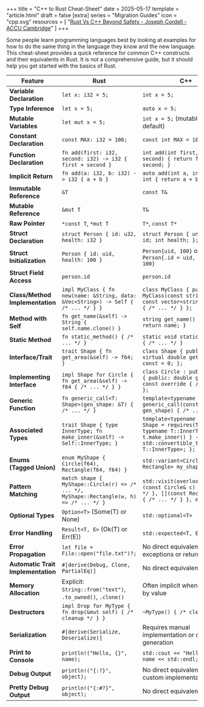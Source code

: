 +++
title = "C++ to Rust Cheat-Sheet"
date = 2025-05-17
template = "article.html"
draft = false
[extra]
series = "Migration Guides"
icon = "cpp.svg"
resources = [
    "[Rust Vs C++ Beyond Safety - Joseph Cordell - ACCU Cambridge](https://www.youtube.com/watch?v=IvPP5U2wzlE)"
]
+++

Some people learn programming languages best by looking at examples for how to do the same thing in the language they know and the new language.
This cheat-sheet provides a quick reference for common C++ constructs and their equivalents in Rust.
It is not a comprehensive guide, but it should help you get started with the basics of Rust.


| Feature                            | Rust                                                                                         | C++                                                                                                                                                    |
| ---------------------------------- | -------------------------------------------------------------------------------------------- | ------------------------------------------------------------------------------------------------------------------------------------------------------ |
| **Variable Declaration**           | `let x: i32 = 5;`                                                                            | `int x = 5;`                                                                                                                                           |
| **Type Inference**                 | `let x = 5;`                                                                                 | `auto x = 5;`                                                                                                                                          |
| **Mutable Variables**              | `let mut x = 5;`                                                                             | `int x = 5;` (mutable by default)                                                                                                                      |
| **Constant Declaration**           | `const MAX: i32 = 100;`                                                                      | `const int MAX = 100;`                                                                                                                                 |
| **Function Declaration**           | `fn add(first: i32, second: i32) -> i32 { first + second }`                                  | `int add(int first, int second) { return first + second; }`                                                                                            |
| **Implicit Return**                | `fn add(a: i32, b: i32) -> i32 { a + b }`                                                    | `auto add(int a, int b) -> int { return a + b; }`                                                                                                      |
| **Immutable Reference**            | `&T`                                                                                         | `const T&`                                                                                                                                             |
| **Mutable Reference**              | `&mut T`                                                                                     | `T&`                                                                                                                                                   |
| **Raw Pointer**                    | `*const T`, `*mut T`                                                                         | `T*`, `const T*`                                                                                                                                       |
| **Struct Declaration**             | ```struct Person { id: u32, health: i32 }```                                                 | ```struct Person { unsigned int id; int health; };```                                                                                                  |
| **Struct Initialization**          | `Person { id: uid, health: 100 }`                                                            | `Person{uid, 100}` or `Person{.id = uid, .health = 100}`                                                                                               |
| **Struct Field Access**            | `person.id`                                                                                  | `person.id`                                                                                                                                            |
| **Class/Method Implementation**    | ```impl MyClass { fn new(name: &String, data: &Vec<String>) -> Self { /* ... */ } }```       | ```class MyClass { public: MyClass(const string& name, const vector<string>& data) { /* ... */ } };```                                                 |
| **Method with Self**               | ```fn get_name(&self) -> String { self.name.clone() }```                                     | ```string get_name() const { return name; }```                                                                                                         |
| **Static Method**                  | ```fn static_method() { /* ... */ }```                                                       | ```static void static_method() { /* ... */ }```                                                                                                        |
| **Interface/Trait**                | ```trait Shape { fn get_area(&self) -> f64; }```                                             | ```class Shape { public: virtual double get_area() const = 0; };```                                                                                    |
| **Implementing Interface**         | ```impl Shape for Circle { fn get_area(&self) -> f64 { /* ... */ } }```                      | ```class Circle : public Shape { public: double get_area() const override { /* ... */ } };```                                                          |
| **Generic Function**               | ```fn generic_call<T: Shape>(gen_shape: &T) { /* ... */ }```                                 | ```template<typename T> void generic_call(const T& gen_shape) { /* ... */ }```                                                                         |
| **Associated Types**               | ```trait Shape { type InnerType; fn make_inner(&self) -> Self::InnerType; }```               | ```template<typename T> concept Shape = requires(T t) { typename T::InnerType; { t.make_inner() } -> std::convertible_to<typename T::InnerType>; };``` |
| **Enums (Tagged Union)**           | ```enum MyShape { Circle(f64), Rectangle(f64, f64) }```                                      | ```std::variant<Circle, Rectangle> my_shape;```                                                                                                        |
| **Pattern Matching**               | ```match shape { MyShape::Circle(r) => /* ... */, MyShape::Rectangle(w, h) => /* ... */ }``` | ```std::visit(overloaded { [](const Circle& c) { /* ... */ }, [](const Rectangle& r) { /* ... */ } }, my_shape);```                                    |
| **Optional Types**                 | `Option<T>` (Some(T) or None)                                                                | `std::optional<T>`                                                                                                                                     |
| **Error Handling**                 | `Result<T, E>` (Ok(T) or Err(E))                                                             | `std::expected<T, E>` (C++23)                                                                                                                          |
| **Error Propagation**              | `let file = File::open("file.txt")?;`                                                        | No direct equivalent; uses exceptions or return codes                                                                                                  |
| **Automatic Trait Implementation** | `#[derive(Debug, Clone, PartialEq)]`                                                         | No direct equivalent                                                                                                                                   |
| **Memory Allocation**              | Explicit: `String::from("text")`, `.to_owned()`, `.clone()`                                  | Often implicit when passing by value                                                                                                                   |
| **Destructors**                    | `impl Drop for MyType { fn drop(&mut self) { /* cleanup */ } }`                              | `~MyType() { /* cleanup */ }`                                                                                                                          |
| **Serialization**                  | `#[derive(Serialize, Deserialize)]`                                                          | Requires manual implementation or code generation                                                                                                      |
| **Print to Console**               | `println!("Hello, {}", name);`                                                               | `std::cout << "Hello, " << name << std::endl;`                                                                                                         |
| **Debug Output**                   | `println!("{:?}", object);`                                                                  | No direct equivalent; requires custom implementation                                                                                                   |
| **Pretty Debug Output**            | `println!("{:#?}", object);`                                                                 | No direct equivalent                                                                                                                                   |